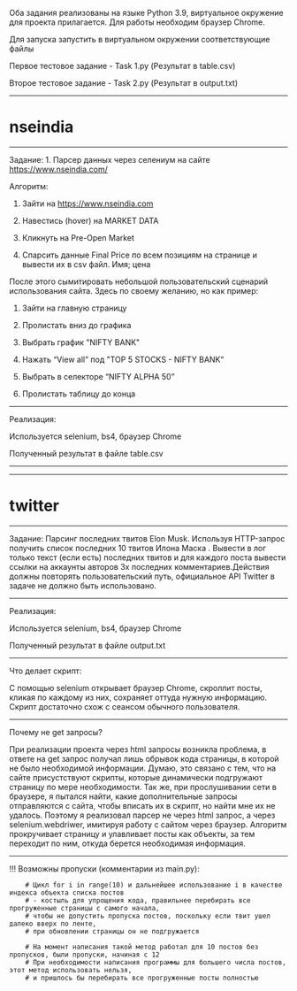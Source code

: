 
Оба задания реализованы на языке Python 3.9, виртуальное окружение для проекта прилагается. Для работы необходим браузер Chrome.

Для запуска запустить в виртуальном окружении соответствующие файлы

Первое тестовое задание - Task 1.py (Результат в table.csv)

Второе тестовое задание - Task 2.py (Результат в output.txt)


-------------------------------------------

# nseindia

-------------------------------------------

Задание: 1. Парсер данных через селениум на сайте https://www.nseindia.com/

Алгоритм:

1. Зайти на https://www.nseindia.com

2. Навестись (hover) на MARKET DATA

3. Кликнуть на Pre-Open Market

4. Спарсить данные Final Price по всем позициям на странице и вывести их в csv файл. Имя; цена

После этого сымитировать небольшой пользовательский сценарий использования сайта. Здесь по своему желанию, но как пример:

1. Зайти на главную страницу

2. Пролистать вниз до графика

3. Выбрать график "NIFTY BANK"

4. Нажать “View all” под "TOP 5 STOCKS - NIFTY BANK"

5. Выбрать в селекторе “NIFTY ALPHA 50”

6. Пролистать таблицу до конца

-------------------------------------------

Реализация: 

Используется selenium, bs4, браузер Chrome

Полученный результат в файле table.csv

-------------------------------------------

-------------------------------------------

# twitter

-------------------------------------------

Задание: Парсинг последних твитов Elon Musk.
Используя HTTP-запрос получить список последних 10 твитов Илона Маска .
Вывести в лог только текст (если есть) последних твитов и для каждого поста вывести ссылки на аккаунты авторов 3х последних комментариев.Действия должны повторять пользовательский путь, официальное API Twitter в задаче не должно быть использовано.

-------------------------------------------

Реализация:

Используется selenium, bs4, браузер Chrome

Полученный результат в файле output.txt

-------------------------------------------

Что делает скрипт:

   С помощью selenium открывает браузер Chrome, скроллит посты, кликая по каждому из них, сохраняет оттуда нужную информацию. Скрипт достаточно схож с сеансом обычного пользователя.
   
-------------------------------------------

Почему не get запросы?

   При реализации проекта через html запросы возникла проблема, в ответе на get запрос получал лишь обрывок кода страницы, в которой не было необходимой информации.
Думаю, это связано с тем, что на сайте присустствуют скрипты, которые динамически подгружают страницу по мере необходимости.
Так же, при прослушивании сети в браузере, я пытался найти, какие дополнительные запросы отправляются с сайта, чтобы вписать их в скрипт, но найти мне их не удалось.
Поэтому я реализовал парсер не через html запрос, а через selenium.webdriwer, имитируя работу с сайтом через браузер.
Алгоритм прокручивает страницу и улавливает посты как объекты, за тем переходит по ним, откуда берется необходимая информация.

--------------------------------------------

!!! Возможны пропуски (комментарии из main.py):

        # Цикл for i in range(10) и дальнейшее использование i в качестве индекса объекта списка постов
        # - костыль для упрощения кода, правильнее перебирать все прогруженные страницы с самого начала,
        # чтобы не допустить пропуска постов, поскольку если твит ушел далеко вверх по ленте,
        # при обновлении страницы он не подгружается

        # На момент написания такой метод работал для 10 постов без пропусков, были пропуски, начиная с 12
        # При необходимости написания программы для большего числа постов, этот метод использовать нельзя,
        # и пришлось бы перебирать все прогруженные посты полностью
